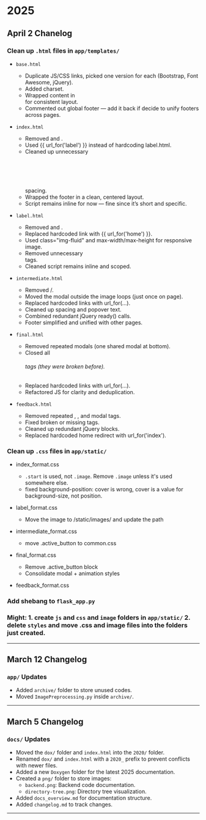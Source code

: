 # 2025

## April 2 Chanelog

### Clean up `.html` files in `app/templates/`
- `base.html`
  - Duplicate JS/CSS links, picked one version for each (Bootstrap, Font Awesome, jQuery).
  - Added charset.
  - Wrapped content in <div class="container"> for consistent layout.
  - Commented out global footer — add it back if decide to unify footers across pages.

- `index.html`
  - Removed <body> and </html>.
  - Used {{ url_for('label') }} instead of hardcoding label.html.
  - Cleaned up unnecessary <br><br><br><br><br><br> spacing.
  - Wrapped the footer in a clean, centered layout.
  - Script remains inline for now — fine since it’s short and specific.

- `label.html`
  - Removed <body> and </html>.
  - Replaced hardcoded link with {{ url_for('home') }}.
  - Used class="img-fluid" and max-width/max-height for responsive image.
  - Removed unnecessary <br> tags.
  - Cleaned script remains inline and scoped.

- `intermediate.html`
  - Removed <body>/</html>.
  - Moved the modal outside the image loops (just once on page).
  - Replaced hardcoded links with url_for(...).
  - Cleaned up spacing and popover text.
  - Combined redundant jQuery ready() calls.
  - Footer simplified and unified with other pages.

- `final.html`
  - Removed repeated modals (one shared modal at bottom).
  - Closed all <h6> tags (they were broken before).
  - Replaced hardcoded links with url_for(...).
  - Refactored JS for clarity and deduplication.

- `feedback.html`
  - Removed repeated <body>, <html>, and modal tags.
  - Fixed broken or missing </h6> tags.
  - Cleaned up redundant jQuery blocks.
  - Replaced hardcoded home redirect with url_for('index').

### Clean up `.css` files in `app/static/`

- index_format.css
  - `.start` is used, not `.image`. Remove `.image` unless it's used somewhere else.
  - fixed background-position: cover is wrong, cover is a value for background-size, not position.

- label_format.css
  - Move the image to /static/images/ and update the path

- intermediate_format.css
  - move .active_button to common.css

- final_format.css
  - Remove .active_button block
  - Consolidate modal + animation styles

- feedback_format.css

### Add shebang to `flask_app.py`
### Might: 1. create `js` and `css` and `image` folders in `app/static/` 2. delete `styles` and move .css and image files into the folders just created.

---

## March 12 Changelog

### `app/` Updates
- Added `archive/` folder to store unused codes.
- Moved `ImagePreprocessing.py` inside `archive/`.

---

## March 5 Changelog

### `docs/` Updates
- Moved the `dox/` folder and `index.html` into the `2020/` folder.
- Renamed `dox/` and `index.html` with a `2020_` prefix to prevent conflicts with newer files.
- Added a new `Doxygen` folder for the latest 2025 documentation.
- Created a `png/` folder to store images:
  - `backend.png`: Backend code documentation.
  - `directory-tree.png`: Directory tree visualization.
- Added `docs_overview.md` for documentation structure.
- Added `changelog.md` to track changes.

---
